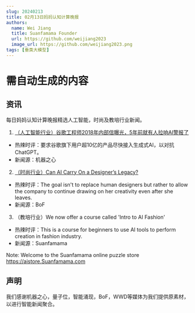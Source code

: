 ```yaml
---
slug: 20240213
title: 02月13日妈妈认知计算晚报
authors:
  name: Wei Jiang
  title: Suanfamama Founder
  url: https://github.com/weijiang2023
  image_url: https://github.com/weijiang2023.png
tags: [垂类大模型]
---
```


# 需自动生成的内容
## 资讯
每日妈妈认知计算晚报精选人工智能，时尚及教培行业新闻。

1. [（人工智能行业）谷歌工程师2018年内部信曝光，5年前就有人拉响AI警报了](https://mp.weixin.qq.com/s/0Tqb4OMYZRGxEG7EJlj17w)
* 热辣时评：要求谷歌旗下用户超10亿的产品尽快接入生成式AI，以对抗ChatGPT。
* 新闻源：机器之心

2. [（时尚行业）Can AI Carry On a Designer’s Legacy?](https://www.businessoffashion.com/articles/technology/can-ai-carry-on-a-designers-legacy/)
* 热辣时评：The goal isn't to replace human designers but rather to allow the company to continue drawing on her creativity even after she leaves.
* 新闻源：BoF

3. （教培行业）We now offer a course called 'Intro to AI Fashion'
* 热辣时评：This is a course for beginners to use AI tools to perform creation in fashion industry.
* 新闻源：Suanfamama

Note: Welcome to the Suanfamama online puzzle store https://aistore.Suanfamama.com

## 声明

我们感谢机器之心，量子位，智能涌现，BoF，WWD等媒体为我们提供原素材，以进行智能新闻聚合。